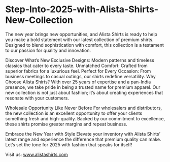 # Step-Into-2025-with-Alista-Shirts-New-Collection
The new year brings new opportunities, and Alista Shirts is ready to help you make a bold statement with our latest collection of premium shirts. Designed to blend sophistication with comfort, this collection is a testament to our passion for quality and innovation.

Discover What’s New
Exclusive Designs: Modern patterns and timeless classics that cater to every taste.
Unmatched Comfort: Crafted from superior fabrics for a luxurious feel.
Perfect for Every Occasion: From business meetings to casual outings, our shirts redefine versatility.
Why Choose Alista Shirts?
With over 25 years of expertise and a pan-India presence, we take pride in being a trusted name for premium apparel. Our new collection is not just about fashion; it’s about creating experiences that resonate with your customers.

Wholesale Opportunity Like Never Before
For wholesalers and distributors, the new collection is an excellent opportunity to offer your clients something fresh and high-quality. Backed by our commitment to excellence, these shirts promise greater margins and repeat business.

Embrace the New Year with Style
Elevate your inventory with Alista Shirts’ latest range and experience the difference that premium quality can make. Let’s set the tone for 2025 with fashion that speaks for itself!

Visit us: www.alistashirts.com
